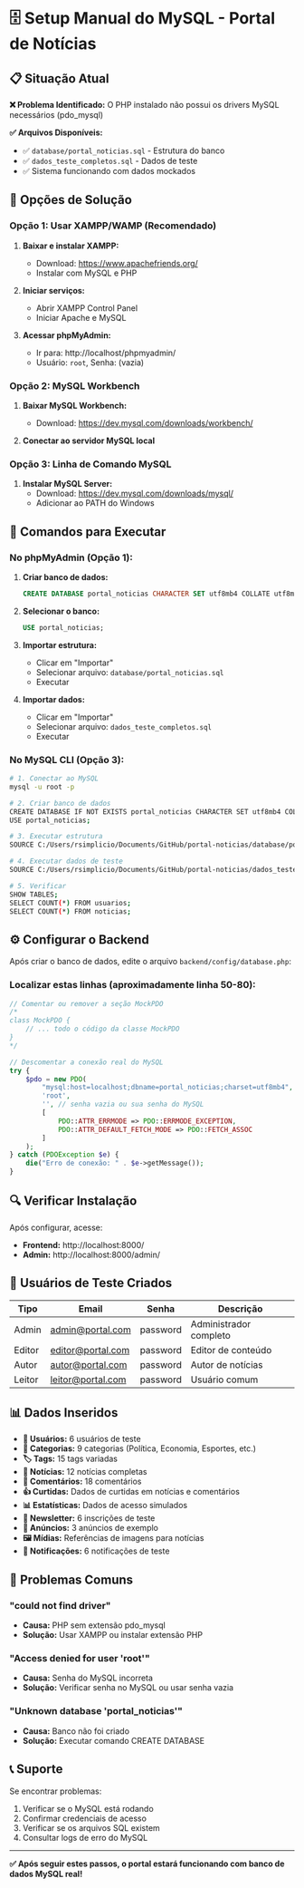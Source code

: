 # 🗄️ Setup Manual do MySQL - Portal de Notícias

## 📋 Situação Atual

**❌ Problema Identificado:** O PHP instalado não possui os drivers MySQL necessários (pdo_mysql)

**✅ Arquivos Disponíveis:**
- ✅ `database/portal_noticias.sql` - Estrutura do banco
- ✅ `dados_teste_completos.sql` - Dados de teste
- ✅ Sistema funcionando com dados mockados

## 🔧 Opções de Solução

### Opção 1: Usar XAMPP/WAMP (Recomendado)

1. **Baixar e instalar XAMPP:**
   - Download: https://www.apachefriends.org/
   - Instalar com MySQL e PHP

2. **Iniciar serviços:**
   - Abrir XAMPP Control Panel
   - Iniciar Apache e MySQL

3. **Acessar phpMyAdmin:**
   - Ir para: http://localhost/phpmyadmin/
   - Usuário: `root`, Senha: (vazia)

### Opção 2: MySQL Workbench

1. **Baixar MySQL Workbench:**
   - Download: https://dev.mysql.com/downloads/workbench/

2. **Conectar ao servidor MySQL local**

### Opção 3: Linha de Comando MySQL

1. **Instalar MySQL Server:**
   - Download: https://dev.mysql.com/downloads/mysql/
   - Adicionar ao PATH do Windows

## 📝 Comandos para Executar

### No phpMyAdmin (Opção 1):

1. **Criar banco de dados:**
   ```sql
   CREATE DATABASE portal_noticias CHARACTER SET utf8mb4 COLLATE utf8mb4_unicode_ci;
   ```

2. **Selecionar o banco:**
   ```sql
   USE portal_noticias;
   ```

3. **Importar estrutura:**
   - Clicar em "Importar"
   - Selecionar arquivo: `database/portal_noticias.sql`
   - Executar

4. **Importar dados:**
   - Clicar em "Importar"
   - Selecionar arquivo: `dados_teste_completos.sql`
   - Executar

### No MySQL CLI (Opção 3):

```bash
# 1. Conectar ao MySQL
mysql -u root -p

# 2. Criar banco de dados
CREATE DATABASE IF NOT EXISTS portal_noticias CHARACTER SET utf8mb4 COLLATE utf8mb4_unicode_ci;
USE portal_noticias;

# 3. Executar estrutura
SOURCE C:/Users/rsimplicio/Documents/GitHub/portal-noticias/database/portal_noticias.sql;

# 4. Executar dados de teste
SOURCE C:/Users/rsimplicio/Documents/GitHub/portal-noticias/dados_teste_completos.sql;

# 5. Verificar
SHOW TABLES;
SELECT COUNT(*) FROM usuarios;
SELECT COUNT(*) FROM noticias;
```

## ⚙️ Configurar o Backend

Após criar o banco de dados, edite o arquivo `backend/config/database.php`:

### Localizar estas linhas (aproximadamente linha 50-80):

```php
// Comentar ou remover a seção MockPDO
/*
class MockPDO {
    // ... todo o código da classe MockPDO
}
*/

// Descomentar a conexão real do MySQL
try {
    $pdo = new PDO(
        "mysql:host=localhost;dbname=portal_noticias;charset=utf8mb4",
        'root',
        '', // senha vazia ou sua senha do MySQL
        [
            PDO::ATTR_ERRMODE => PDO::ERRMODE_EXCEPTION,
            PDO::ATTR_DEFAULT_FETCH_MODE => PDO::FETCH_ASSOC
        ]
    );
} catch (PDOException $e) {
    die("Erro de conexão: " . $e->getMessage());
}
```

## 🔍 Verificar Instalação

Após configurar, acesse:
- **Frontend:** http://localhost:8000/
- **Admin:** http://localhost:8000/admin/

## 👥 Usuários de Teste Criados

| Tipo | Email | Senha | Descrição |
|------|-------|-------|-----------|
| Admin | admin@portal.com | password | Administrador completo |
| Editor | editor@portal.com | password | Editor de conteúdo |
| Autor | autor@portal.com | password | Autor de notícias |
| Leitor | leitor@portal.com | password | Usuário comum |

## 📊 Dados Inseridos

- **👥 Usuários:** 6 usuários de teste
- **📂 Categorias:** 9 categorias (Política, Economia, Esportes, etc.)
- **🏷️ Tags:** 15 tags variadas
- **📰 Notícias:** 12 notícias completas
- **💬 Comentários:** 18 comentários
- **👍 Curtidas:** Dados de curtidas em notícias e comentários
- **📊 Estatísticas:** Dados de acesso simulados
- **📧 Newsletter:** 6 inscrições de teste
- **📢 Anúncios:** 3 anúncios de exemplo
- **🖼️ Mídias:** Referências de imagens para notícias
- **🔔 Notificações:** 6 notificações de teste

## 🚨 Problemas Comuns

### "could not find driver"
- **Causa:** PHP sem extensão pdo_mysql
- **Solução:** Usar XAMPP ou instalar extensão PHP

### "Access denied for user 'root'"
- **Causa:** Senha do MySQL incorreta
- **Solução:** Verificar senha no MySQL ou usar senha vazia

### "Unknown database 'portal_noticias'"
- **Causa:** Banco não foi criado
- **Solução:** Executar comando CREATE DATABASE

## 📞 Suporte

Se encontrar problemas:
1. Verificar se o MySQL está rodando
2. Confirmar credenciais de acesso
3. Verificar se os arquivos SQL existem
4. Consultar logs de erro do MySQL

---

**✅ Após seguir estes passos, o portal estará funcionando com banco de dados MySQL real!**